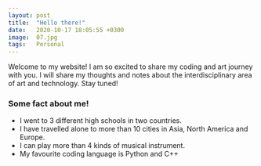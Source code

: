 ```yaml
---
layout: post
title:  "Hello there!"
date:   2020-10-17 18:05:55 +0300
image:  07.jpg
tags:   Personal
---
```



Welcome to my website! I am so excited to share my coding and art journey with you. I will share my thoughts and notes about the interdisciplinary area of art and technology. Stay tuned!

### Some fact about me!

*  I went to 3 different high schools in two countries.
*  I have travelled alone to more than 10 cities in Asia, North America and Europe.
*  I can play more than 4 kinds of musical instrument.
*  My favourite coding language is Python and C++